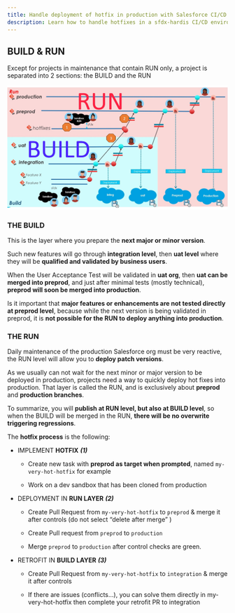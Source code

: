 ```yaml
---
title: Handle deployment of hotfix in production with Salesforce CI/CD
description: Learn how to handle hotfixes in a sfdx-hardis CI/CD environment, handling RUN and BUILD layers
---
```

<!-- markdownlint-disable MD013 -->

## BUILD & RUN

Except for projects in maintenance that contain RUN only, a project is separated into 2 sections: the BUILD and the RUN

![](assets/images/ci-cd-schema-build-run.jpg)

### THE BUILD

This is the layer where you prepare the **next major or minor version**.

Such new features will go through **integration level**, then **uat level** where they will be **qualified and validated by business users**.

When the User Acceptance Test will be validated in **uat org**, then **uat can be merged into preprod**, and just after minimal tests (mostly technical), **preprod will soon be merged into production**.

Is it important that **major features or enhancements are not tested directly at preprod level**, because while the next version is being validated in preprod, it is **not possible for the RUN to deploy anything into production**.

### THE RUN

Daily maintenance of the production Salesforce org must be very reactive, the RUN level will allow you to **deploy patch versions**.

As we usually can not wait for the next minor or major version to be deployed in production, projects need a way to quickly deploy hot fixes into production. That layer is called the RUN, and is exclusively about **preprod** and **production branches**.

To summarize, you will **publish at RUN level, but also at BUILD level**, so when the BUILD will be merged in the RUN, **there will be no overwrite triggering regressions**.

The **hotfix process** is the following:

- IMPLEMENT **HOTFIX** _**(1)**_

    -	Create new task with **preprod as target when prompted**, named `my-very-hot-hotfix` for example

    -	Work on a dev sandbox that has been cloned from production

-	DEPLOYMENT IN **RUN LAYER** _**(2)**_

    - Create Pull Request from `my-very-hot-hotfix` to `preprod` & merge it after controls (do not select “delete after merge” )

    - Create Pull request from `preprod` to `production`

    - Merge `preprod` to `production` after control checks are green.

-	RETROFIT IN **BUILD LAYER** _**(3)**_

    - Create Pull Request from `my-very-hot-hotfix` to `integration` & merge it after controls
    
    - If there are issues (conflicts…), you can solve them directly in  my-very-hot-hotfix then complete your retrofit PR to integration
